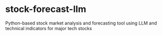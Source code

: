 # stock-forecast-llm
Python-based stock market analysis and forecasting tool using LLM and technical indicators for major tech stocks

